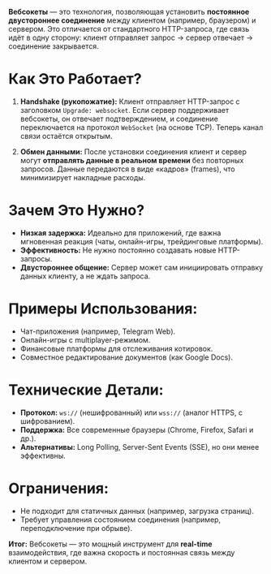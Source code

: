 **Вебсокеты** — это технология, позволяющая установить **постоянное двустороннее соединение** между клиентом (например, браузером) и сервером. Это отличается от стандартного HTTP-запроса, где связь идёт в одну сторону: клиент отправляет запрос → сервер отвечает → соединение закрывается.

# Как Это Работает?
1. **Handshake (рукопожатие):**
   Клиент отправляет HTTP-запрос с заголовком `Upgrade: websocket`. Если сервер поддерживает вебсокеты, он отвечает подтверждением, и соединение переключается на протокол `WebSocket` (на основе TCP). Теперь канал связи остаётся открытым.

2. **Обмен данными:**
   После установки соединения клиент и сервер могут **отправлять данные в реальном времени** без повторных запросов. Данные передаются в виде «кадров» (frames), что минимизирует накладные расходы.

# Зачем Это Нужно?
- **Низкая задержка:** Идеально для приложений, где важна мгновенная реакция (чаты, онлайн-игры, трейдинговые платформы).
- **Эффективность:** Не нужно постоянно создавать новые HTTP-запросы.
- **Двустороннее общение:** Сервер может сам инициировать отправку данных клиенту, а не ждать запроса.

# Примеры Использования:
- Чат-приложения (например, Telegram Web).
- Онлайн-игры с multiplayer-режимом.
- Финансовые платформы для отслеживания котировок.
- Совместное редактирование документов (как Google Docs).

# Технические Детали:
- **Протокол:** `ws://` (нешифрованный) или `wss://` (аналог HTTPS, с шифрованием).
- **Поддержка:** Все современные браузеры (Chrome, Firefox, Safari и др.).
- **Альтернативы:** Long Polling, Server-Sent Events (SSE), но они менее эффективны.

# Ограничения:
- Не подходит для статичных данных (например, загрузка страниц).
- Требует управления состоянием соединения (например, переподключение при обрыве).

**Итог:** Вебсокеты — это мощный инструмент для **real-time** взаимодействия, где важна скорость и постоянная связь между клиентом и сервером.